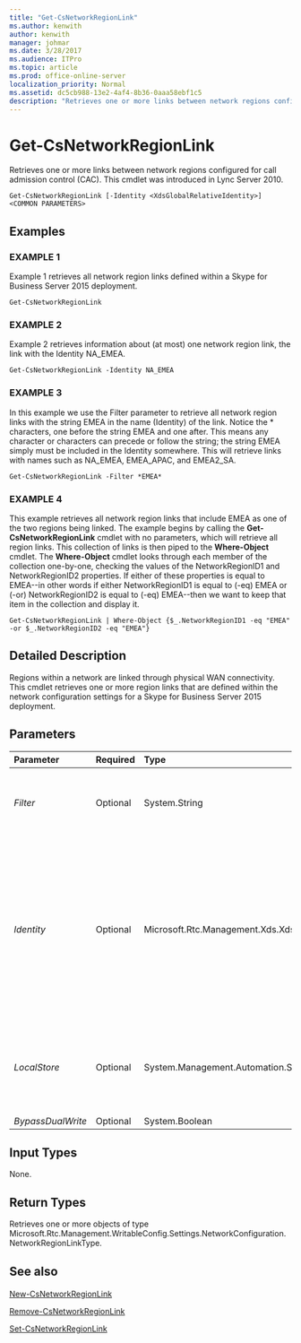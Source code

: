 ```yaml
---
title: "Get-CsNetworkRegionLink"
ms.author: kenwith
author: kenwith
manager: johmar
ms.date: 3/28/2017
ms.audience: ITPro
ms.topic: article
ms.prod: office-online-server
localization_priority: Normal
ms.assetid: dc5cb988-13e2-4af4-8b36-0aaa58ebf1c5
description: "Retrieves one or more links between network regions configured for call admission control (CAC). This cmdlet was introduced in Lync Server 2010."
---
```


# Get-CsNetworkRegionLink
 
Retrieves one or more links between network regions configured for call admission control (CAC). This cmdlet was introduced in Lync Server 2010.
  
```
Get-CsNetworkRegionLink [-Identity <XdsGlobalRelativeIdentity>] <COMMON PARAMETERS>

```

## Examples

### EXAMPLE 1

Example 1 retrieves all network region links defined within a Skype for Business Server 2015 deployment.
  
```
Get-CsNetworkRegionLink
```

### EXAMPLE 2

Example 2 retrieves information about (at most) one network region link, the link with the Identity NA_EMEA.
  
```
Get-CsNetworkRegionLink -Identity NA_EMEA
```

### EXAMPLE 3

In this example we use the Filter parameter to retrieve all network region links with the string EMEA in the name (Identity) of the link. Notice the \* characters, one before the string EMEA and one after. This means any character or characters can precede or follow the string; the string EMEA simply must be included in the Identity somewhere. This will retrieve links with names such as NA_EMEA, EMEA_APAC, and EMEA2_SA.
  
```
Get-CsNetworkRegionLink -Filter *EMEA*
```

### EXAMPLE 4

This example retrieves all network region links that include EMEA as one of the two regions being linked. The example begins by calling the **Get-CsNetworkRegionLink** cmdlet with no parameters, which will retrieve all region links. This collection of links is then piped to the **Where-Object** cmdlet. The **Where-Object** cmdlet looks through each member of the collection one-by-one, checking the values of the NetworkRegionID1 and NetworkRegionID2 properties. If either of these properties is equal to EMEA--in other words if either NetworkRegionID1 is equal to (-eq) EMEA or (-or) NetworkRegionID2 is equal to (-eq) EMEA--then we want to keep that item in the collection and display it.
  
```
Get-CsNetworkRegionLink | Where-Object {$_.NetworkRegionID1 -eq "EMEA" -or $_.NetworkRegionID2 -eq "EMEA"}
```

## Detailed Description

Regions within a network are linked through physical WAN connectivity. This cmdlet retrieves one or more region links that are defined within the network configuration settings for a Skype for Business Server 2015 deployment.
  
## Parameters

|**Parameter**|**Required**|**Type**|**Description**|
|:-----|:-----|:-----|:-----|
| _Filter_ <br/> |Optional  <br/> |System.String  <br/> |Accepts a wildcard string that is used to retrieve network links based on matching the value of the Identity to the wildcard string.  <br/> |
| _Identity_ <br/> |Optional  <br/> |Microsoft.Rtc.Management.Xds.XdsGlobalRelativeIdentity  <br/> |The unique identifier of the network region link you want to retrieve. Network region links are created only at the global scope, so this identifier does not need to specify a scope. Instead, it contains a string that is a unique name that identifies that link. (Note that this value is the same as the NetworkRegionLinkID.)  <br/> |
| _LocalStore_ <br/> |Optional  <br/> |System.Management.Automation.SwitchParameter  <br/> |Retrieves the network region link information from the local replica of the Central Management store, rather than the Central Management store itself.  <br/> |
| _BypassDualWrite_ <br/> |Optional  <br/> |System.Boolean  <br/> |PARAMVALUE: $true | $false  <br/> |
   
## Input Types

None.
  
## Return Types

Retrieves one or more objects of type Microsoft.Rtc.Management.WritableConfig.Settings.NetworkConfiguration.NetworkRegionLinkType.
  
## See also

#### 

[New-CsNetworkRegionLink](new-csnetworkregionlink.md)
  
[Remove-CsNetworkRegionLink](remove-csnetworkregionlink.md)
  
[Set-CsNetworkRegionLink](set-csnetworkregionlink.md)

